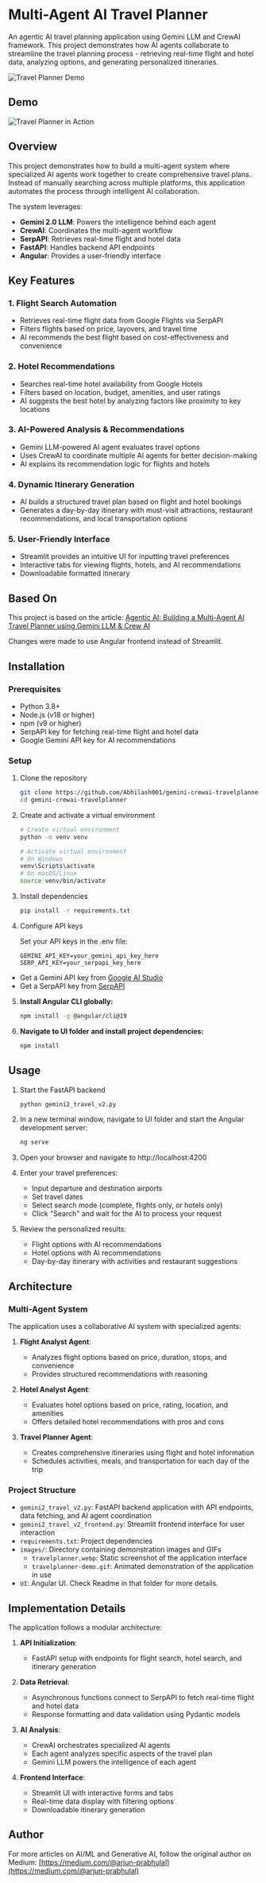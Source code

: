 # Multi-Agent AI Travel Planner

An agentic AI travel planning application using Gemini LLM and CrewAI framework. This project demonstrates how AI agents collaborate to streamline the travel planning process - retrieving real-time flight and hotel data, analyzing options, and generating personalized itineraries.

![Travel Planner Demo](images/travelplanner.webp)

## Demo

![Travel Planner in Action](images/travelplanner-demo.gif)

## Overview

This project demonstrates how to build a multi-agent system where specialized AI agents work together to create comprehensive travel plans. Instead of manually searching across multiple platforms, this application automates the process through intelligent AI collaboration.

The system leverages:
- **Gemini 2.0 LLM**: Powers the intelligence behind each agent
- **CrewAI**: Coordinates the multi-agent workflow
- **SerpAPI**: Retrieves real-time flight and hotel data
- **FastAPI**: Handles backend API endpoints
- **Angular**: Provides a user-friendly interface

## Key Features

### 1. Flight Search Automation
- Retrieves real-time flight data from Google Flights via SerpAPI
- Filters flights based on price, layovers, and travel time
- AI recommends the best flight based on cost-effectiveness and convenience

### 2. Hotel Recommendations
- Searches real-time hotel availability from Google Hotels
- Filters based on location, budget, amenities, and user ratings
- AI suggests the best hotel by analyzing factors like proximity to key locations

### 3. AI-Powered Analysis & Recommendations
- Gemini LLM-powered AI agent evaluates travel options
- Uses CrewAI to coordinate multiple AI agents for better decision-making
- AI explains its recommendation logic for flights and hotels

### 4. Dynamic Itinerary Generation
- AI builds a structured travel plan based on flight and hotel bookings
- Generates a day-by-day itinerary with must-visit attractions, restaurant recommendations, and local transportation options

### 5. User-Friendly Interface
- Streamlit provides an intuitive UI for inputting travel preferences
- Interactive tabs for viewing flights, hotels, and AI recommendations
- Downloadable formatted itinerary

## Based On
This project is based on the article: [Agentic AI: Building a Multi-Agent AI Travel Planner using Gemini LLM & Crew AI](https://medium.com/google-cloud/agentic-ai-building-a-multi-agent-ai-travel-planner-using-gemini-llm-crew-ai-6d2e93f72008)

Changes were made to use Angular frontend instead of Streamlit.

## Installation

### Prerequisites
- Python 3.8+
- Node.js (v18 or higher)
- npm (v9 or higher)
- SerpAPI key for fetching real-time flight and hotel data
- Google Gemini API key for AI recommendations

### Setup

1. Clone the repository
   ```bash
   git clone https://github.com/Abhilash001/gemini-crewai-travelplanner.git
   cd gemini-crewai-travelplanner
   ```

2. Create and activate a virtual environment
   ```bash
   # Create virtual environment
   python -m venv venv

   # Activate virtual environment
   # On Windows
   venv\Scripts\activate
   # On macOS/Linux
   source venv/bin/activate
   ```

3. Install dependencies
   ```bash
   pip install -r requirements.txt
   ```

4. Configure API keys
   
   Set your API keys in the .env file:
   ```env
   GEMINI_API_KEY=your_gemini_api_key_here
   SERP_API_KEY=your_serpapi_key_here
   ```

- Get a Gemini API key from [Google AI Studio](https://makersuite.google.com/)
- Get a SerpAPI key from [SerpAPI](https://serpapi.com/)

5. **Install Angular CLI globally:**
   ```bash
   npm install -g @angular/cli@19
   ```

6. **Navigate to UI folder and install project dependencies:**
   ```bash
   npm install
   ```

## Usage

1. Start the FastAPI backend
   ```bash
   python gemini2_travel_v2.py
   ```

2. In a new terminal window, navigate to UI folder and start the Angular development server:
   ```bash
   ng serve
   ```

3. Open your browser and navigate to http://localhost:4200

4. Enter your travel preferences:
   - Input departure and destination airports
   - Set travel dates
   - Select search mode (complete, flights only, or hotels only)
   - Click "Search" and wait for the AI to process your request

5. Review the personalized results:
   - Flight options with AI recommendations
   - Hotel options with AI recommendations
   - Day-by-day itinerary with activities and restaurant suggestions

## Architecture

### Multi-Agent System
The application uses a collaborative AI system with specialized agents:

1. **Flight Analyst Agent**:
   - Analyzes flight options based on price, duration, stops, and convenience
   - Provides structured recommendations with reasoning

2. **Hotel Analyst Agent**:
   - Evaluates hotel options based on price, rating, location, and amenities
   - Offers detailed hotel recommendations with pros and cons

3. **Travel Planner Agent**:
   - Creates comprehensive itineraries using flight and hotel information
   - Schedules activities, meals, and transportation for each day of the trip

### Project Structure

- `gemini2_travel_v2.py`: FastAPI backend application with API endpoints, data fetching, and AI agent coordination
- `gemini2_travel_v2_frontend.py`: Streamlit frontend interface for user interaction
- `requirements.txt`: Project dependencies
- `images/`: Directory containing demonstration images and GIFs
  - `travelplanner.webp`: Static screenshot of the application interface
  - `travelplanner-demo.gif`: Animated demonstration of the application in use
- `UI`: Angular UI. Check Readme in that folder for more details.

## Implementation Details

The application follows a modular architecture:

1. **API Initialization**:
   - FastAPI setup with endpoints for flight search, hotel search, and itinerary generation
  
2. **Data Retrieval**:
   - Asynchronous functions connect to SerpAPI to fetch real-time flight and hotel data
   - Response formatting and data validation using Pydantic models

3. **AI Analysis**:
   - CrewAI orchestrates specialized AI agents
   - Each agent analyzes specific aspects of the travel plan
   - Gemini LLM powers the intelligence of each agent

4. **Frontend Interface**:
   - Streamlit UI with interactive forms and tabs
   - Real-time data display with filtering options
   - Downloadable itinerary generation

## Author

For more articles on AI/ML and Generative AI, follow the original author on Medium:
[https://medium.com/@arjun-prabhulal](https://medium.com/@arjun-prabhulal)

